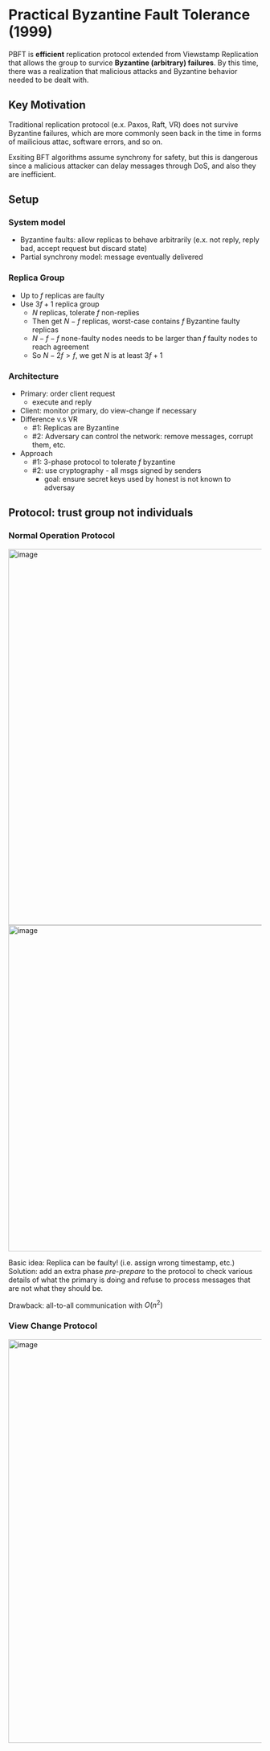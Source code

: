 # Practical Byzantine Fault Tolerance (1999) 
PBFT is **efficient** replication protocol extended from Viewstamp Replication that allows the group to survice **Byzantine (arbitrary) failures**. By this time, there was a realization that malicious attacks and Byzantine behavior needed to be dealt with.

## Key Motivation 
Traditional replication protocol (e.x. Paxos, Raft, VR) does not survive Byzantine failures, which are more commonly seen back in the time in forms of mailicious attac, software errors, and so on. 

Exsiting BFT algorithms assume synchrony for safety, but this is dangerous since a malicious attacker can delay messages through DoS, and also they are inefficient. 

## Setup 
### System model 
* Byzantine faults: allow replicas to behave arbitrarily (e.x. not reply, reply bad, accept request but discard state)
* Partial synchrony model: message eventually delivered

### Replica Group 
* Up to $f$ replicas are faulty
* Use $3f+1$ replica group
    *  $N$ replicas, tolerate $f$ non-replies
    *  Then get $N - f$ replicas, worst-case contains $f$ Byzantine faulty replicas
    *  $N - f - f$ none-faulty nodes needs to be larger than $f$ faulty nodes to reach agreement
    *  So $N - 2f > f$, we get $N$ is at least $3f+1$
 
### Architecture
* Primary: order client request
    * execute and reply
* Client: monitor primary, do view-change if necessary
* Difference v.s VR
    *  #1: Replicas are Byzantine
    *  #2: Adversary can control the network: remove messages, corrupt them, etc.
*  Approach     
    *  #1: 3-phase protocol to tolerate $f$ byzantine
    *  #2: use cryptography - all msgs signed by senders
        *  goal: ensure secret keys used by honest is not known to adversay

## Protocol: trust group not individuals 

### Normal Operation Protocol 
<img width="748" alt="image" src="https://github.com/lynnliu030/os-prelim/assets/39693493/e9c21dae-d32e-42a9-bf0a-226111de8b8c">

<img width="649" alt="image" src="https://github.com/lynnliu030/os-prelim/assets/39693493/e5db621c-2e15-48be-9ac4-3bf15445a02c">

Basic idea: Replica can be faulty! (i.e. assign wrong timestamp, etc.)
Solution: add an extra phase _pre-prepare_ to the protocol to check various details of what the primary is doing and refuse to process messages that are not what they should be. 

Drawback: all-to-all communication with $O(n^2)$ 

### View Change Protocol 
<img width="803" alt="image" src="https://github.com/lynnliu030/os-prelim/assets/39693493/3dccb62a-e592-4c94-89b4-160d92416792">
